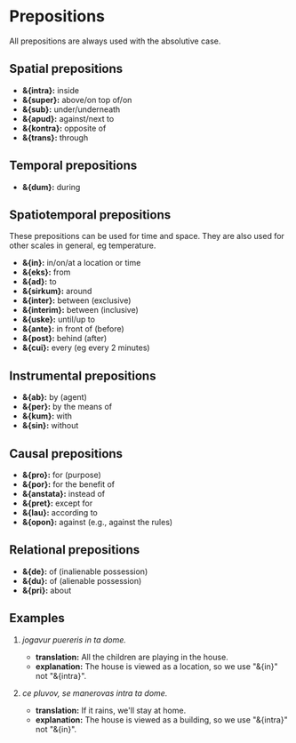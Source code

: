 # <x-trans>Prepositions</x-trans>

<x-trans>All prepositions are always used with the absolutive case.</x-trans>

## <x-trans>Spatial prepositions</x-trans>

- **&{intra}:** <x-trans>inside</x-trans>
- **&{super}:** <x-trans>above/on top of/on</x-trans>
- **&{sub}:** <x-trans>under/underneath</x-trans>
- **&{apud}:** <x-trans>against/next to</x-trans>
- **&{kontra}:** <x-trans>opposite of</x-trans>
- **&{trans}:** <x-trans>through</x-trans>

## <x-trans>Temporal prepositions</x-trans>

- **&{dum}:** <x-trans>during</x-trans>

## <x-trans>Spatiotemporal prepositions</x-trans>

<x-trans>These prepositions can be used for time and space.</x-trans>
<x-trans>They are also used for other scales in general, eg temperature.</x-trans>

- **&{in}:** <x-trans>in/on/at a location or time</x-trans>
- **&{eks}:** <x-trans>from</x-trans>
- **&{ad}:** <x-trans>to</x-trans>
- **&{sirkum}:** <x-trans>around</x-trans>
- **&{inter}:** <x-trans>between (exclusive)</x-trans>
- **&{interim}:** <x-trans>between (inclusive)</x-trans>
- **&{uske}:** <x-trans>until/up to</x-trans>
- **&{ante}:** <x-trans>in front of (before)</x-trans>
- **&{post}:** <x-trans>behind (after)</x-trans>
- **&{cui}:** <x-trans>every (eg every 2 minutes)</x-trans>

## <x-trans>Instrumental prepositions</x-trans>

- **&{ab}:** <x-trans>by (agent)</x-trans>
- **&{per}:** <x-trans>by the means of</x-trans>
- **&{kum}:** <x-trans>with</x-trans>
- **&{sin}:** <x-trans>without</x-trans>

## <x-trans>Causal prepositions</x-trans>

- **&{pro}:** <x-trans>for (purpose)</x-trans>
- **&{por}:** <x-trans>for the benefit of</x-trans>
- **&{anstata}:** <x-trans>instead of</x-trans>
- **&{pret}:** <x-trans>except for</x-trans>
- **&{lau}:** <x-trans>according to</x-trans>
- **&{opon}:** <x-trans>against (e.g., against the rules)</x-trans>

## <x-trans>Relational prepositions</x-trans>

- **&{de}:** <x-trans>of (inalienable possession)</x-trans>
- **&{du}:** <x-trans>of (alienable possession)</x-trans>
- **&{pri}:** <x-trans>about</x-trans>

## <x-trans>Examples</x-trans>

1.  _jogavur puereris in ta dome._

    - **<x-trans>translation</x-trans>:** <x-trans>All the children are playing in the house.</x-trans>
    - **<x-trans>explanation</x-trans>:** <x-trans>The house is viewed as a location, so we use "&{in}" not "&{intra}".</x-trans>

1.  _ce pluvov, se manerovas intra ta dome._

    - **<x-trans>translation</x-trans>:** <x-trans>If it rains, we'll stay at home.</x-trans>
    - **<x-trans>explanation</x-trans>:** <x-trans>The house is viewed as a building, so we use "&{intra}" not "&{in}".</x-trans>
